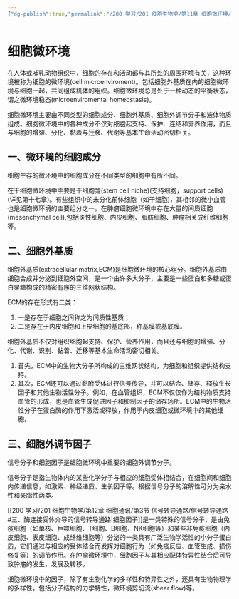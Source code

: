 ```yaml
---
{"dg-publish":true,"permalink":"/200 学习/201 细胞生物学/第11章 细胞微环境/第1节 细胞微环境/细胞微环境/","title":"细胞微环境","created":"2024-01-25T18:45:03.000+08:00","updated":"2024-01-25T18:45:03.000+08:00"}
---
```


# 细胞微环境
在人体或哺乳动物组织中，细胞的存在和活动都与其所处的周围环境有关，这种环境被称为细胞的微环境(cell microenviroment)。包括细胞外基质在内的细胞微环境与细胞一起，共同组成机体的组织。细胞微环境总是处于一种动态的平衡状态，谓之微环境稳态(microenviromental homeostasis)。

细胞微环境主要由不同类型的细胞成分、细胞外基质、细胞外调节分子和液体物质组成。细胞微环境中的各种成分不仅对细胞起支持、保护、连结和营养作用，而且与细胞的增殖、分化、黏着与迁移、代谢等基本生命活动密切相关。
## 一、微环境的细胞成分
细胞生存的微环境中的细胞成分在不同类型的细胞中有所不同。

在干细胞微环境中主要是干细胞龛(stem cell niche)(支持细胞，support cells)(详见第十七章)。有些组织中的未分化前体细胞（如干细胞)，其相邻的微小血管也是细胞微环境的主要组分之一。在肿瘤细胞微环境中存在大量的间质细胞(mesenchymal cell),包括炎性细胞、内皮细胞、脂肪细胞、肿瘤相关成纤维细胞等。
## 二、细胞外基质
细胞外基质(extracellular matrix,ECM)是细胞微环境的核心组分。细胞外基质由细胞合成并分泌到细胞外空间，是一个由许多大分子，主要是一些蛋白和多糖或蛋白聚糖构成的精密有序的三维网状结构。

ECM的存在形式有二类：
1. 一是存在于细胞之间称之为间质性基质；
2. 二是存在于内皮细胞和上皮细胞的基底部，称基膜或基底膜。

细胞外基质不仅对组织细胞起支持、保护、营养作用，而且还与细胞的增殖、分化、代谢、识别、黏着、迁移等基本生命活动密切相关。
1. 首先，ECM中的生物大分子所构成的三维网状结构，为细胞和组织提供结构支持。
2. 其次，ECM还可以通过黏附受体进行信号传导，并可以结合、储存、释放生长因子和其他生物活性分子。例如，在血管组织，ECM不仅仅作为结构物质支持血管的形成，也是血管生成促进因子和抑制因子的储存场所。ECM中的生物活性分子在蛋白酶的作用下激活或释放，作用于内皮细胞或微环境中的其他细胞。
## 三、细胞外调节因子
信号分子和细胞因子是细胞微环境中重要的细胞外调节分子。

信号分子是指生物体内的某些化学分子与相应的细胞受体相结合，在细胞间和细胞内传递信息，如激素、神经递质、生长因子等。根据信号分子的溶解性可分为亲水性和亲脂性两类。

[[200 学习/201 细胞生物学/第12章 细胞通讯/第3节 信号转导通路/信号转导通路#三、酶连接受体介导的信号转导通路\|细胞因子]]是一类特殊的信号分子，是由免疫细胞（如单核、巨噬细胞、T细胞、B细胞、NK细胞等）和某些非免疫细胞（内皮细胞、表皮细胞、成纤维细胞等）分泌的一类具有广泛生物学活性的小分子蛋白质，它们通过与相应的受体结合而发挥对细胞行为（如免疫反应、血管生成、损伤修复等）的调节作用。在肿瘤微环境中，细胞因子与其相应配体特异性结合后可导致肿瘤的发生、发展及转移。

细胞微环境中的因子，除了有生物化学的多样性和特异性之外，还具有生物物理学的多样性，包括分子结构的力学特性，微环境剪切流(shear flow)等。
